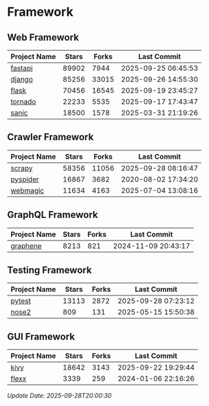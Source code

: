 # Framework

## Web Framework
| Project Name | Stars | Forks | Last Commit |
| ------------ | ----- | ----- | ----------- |
| [fastapi](https://github.com/fastapi/fastapi) | 89902 | 7944 | 2025-09-25 06:45:53 |
| [django](https://github.com/django/django) | 85256 | 33015 | 2025-09-26 14:55:30 |
| [flask](https://github.com/pallets/flask) | 70456 | 16545 | 2025-09-19 23:45:27 |
| [tornado](https://github.com/tornadoweb/tornado) | 22233 | 5535 | 2025-09-17 17:43:47 |
| [sanic](https://github.com/sanic-org/sanic) | 18500 | 1578 | 2025-03-31 21:19:26 |

## Crawler Framework
| Project Name | Stars | Forks | Last Commit |
| ------------ | ----- | ----- | ----------- |
| [scrapy](https://github.com/scrapy/scrapy) | 58356 | 11056 | 2025-09-28 08:16:47 |
| [pyspider](https://github.com/binux/pyspider) | 16867 | 3682 | 2020-08-02 17:34:20 |
| [webmagic](https://github.com/code4craft/webmagic) | 11634 | 4163 | 2025-07-04 13:08:16 |

## GraphQL Framework
| Project Name | Stars | Forks | Last Commit |
| ------------ | ----- | ----- | ----------- |
| [graphene](https://github.com/graphql-python/graphene) | 8213 | 821 | 2024-11-09 20:43:17 |

## Testing Framework
| Project Name | Stars | Forks | Last Commit |
| ------------ | ----- | ----- | ----------- |
| [pytest](https://github.com/pytest-dev/pytest) | 13113 | 2872 | 2025-09-28 07:23:12 |
| [nose2](https://github.com/nose-devs/nose2) | 809 | 131 | 2025-05-15 15:50:38 |

## GUI Framework
| Project Name | Stars | Forks | Last Commit |
| ------------ | ----- | ----- | ----------- |
| [kivy](https://github.com/kivy/kivy) | 18642 | 3143 | 2025-09-22 19:29:44 |
| [flexx](https://github.com/flexxui/flexx) | 3339 | 259 | 2024-01-06 22:16:26 |

*Update Date: 2025-09-28T20:00:30*